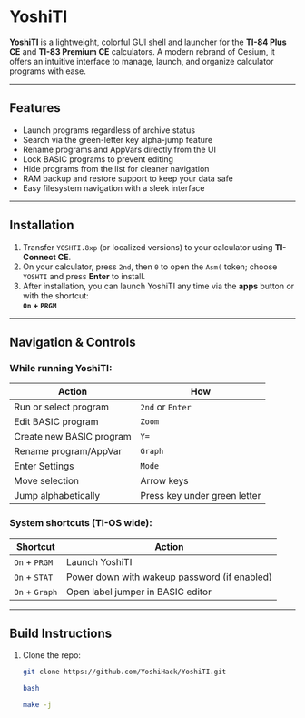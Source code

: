 # YoshiTI
**YoshiTI** is a lightweight, colorful GUI shell and launcher for the **TI-84 Plus CE** and **TI-83 Premium CE** calculators. A modern rebrand of Cesium, it offers an intuitive interface to manage, launch, and organize calculator programs with ease.

---

##  Features

- Launch programs regardless of archive status  
- Search via the green-letter key alpha-jump feature  
- Rename programs and AppVars directly from the UI  
- Lock BASIC programs to prevent editing  
- Hide programs from the list for cleaner navigation  
- RAM backup and restore support to keep your data safe  
- Easy filesystem navigation with a sleek interface  

---

## Installation

1. Transfer `YOSHTI.8xp` (or localized versions) to your calculator using **TI-Connect CE**.
2. On your calculator, press `2nd`, then `0` to open the `Asm(` token; choose `YOSHTI` and press **Enter** to install.
3. After installation, you can launch YoshiTI any time via the **apps** button or with the shortcut:  
   **`On` + `PRGM`**

---

## Navigation & Controls

### While running YoshiTI:
| Action | How |
|--------|-----|
| Run or select program | `2nd` or `Enter` |
| Edit BASIC program | `Zoom` |
| Create new BASIC program | `Y=` |
| Rename program/AppVar | `Graph` |
| Enter Settings | `Mode` |
| Move selection | Arrow keys |
| Jump alphabetically | Press key under green letter |

### System shortcuts (TI-OS wide):
| Shortcut | Action |
|----------|--------|
| `On` + `PRGM` | Launch YoshiTI |
| `On` + `STAT` | Power down with wakeup password (if enabled) |
| `On` + `Graph` | Open label jumper in BASIC editor |

---

## Build Instructions

1. Clone the repo:  
   ```bash
   git clone https://github.com/YoshiHack/YoshiTI.git

   bash

   make -j

   
